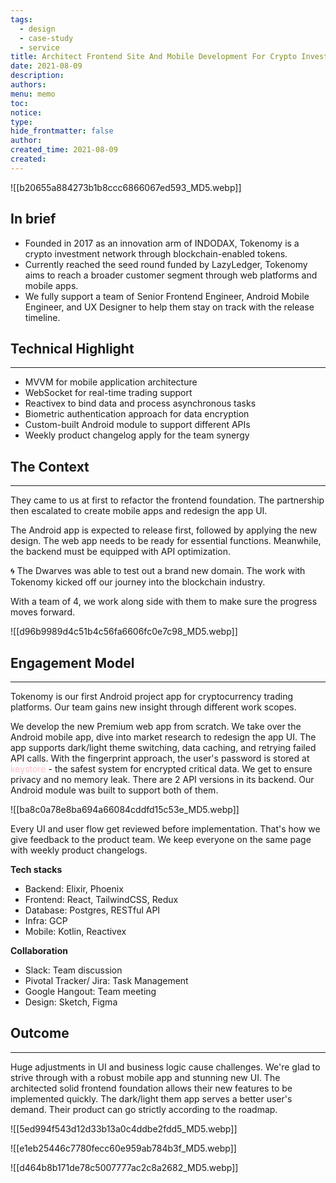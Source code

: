 ```yaml
---
tags:
  - design
  - case-study
  - service
title: Architect Frontend Site And Mobile Development For Crypto Investment Ecosystem
date: 2021-08-09
description: 
authors: 
menu: memo
toc: 
notice: 
type: 
hide_frontmatter: false
author: 
created_time: 2021-08-09
created:
---
```


![[b20655a884273b1b8ccc6866067ed593_MD5.webp]]

## In brief

* Founded in 2017 as an innovation arm of INDODAX, Tokenomy is a crypto investment network through blockchain-enabled tokens.
* Currently reached the seed round funded by LazyLedger, Tokenomy aims to reach a broader customer segment through web platforms and mobile apps.
* We fully support a team of Senior Frontend Engineer, Android Mobile Engineer, and UX Designer to help them stay on track with the release timeline.

## Technical Highlight 

---

* MVVM for mobile application architecture
* WebSocket for real-time trading support
* Reactivex to bind data and process asynchronous tasks
* Biometric authentication approach for data encryption
* Custom-built Android module to support different APIs
* Weekly product changelog apply for the team synergy

## The Context

---

They came to us at first to refactor the frontend foundation. The partnership then escalated to create mobile apps and redesign the app UI.

The Android app is expected to release first, followed by applying the new design. The web app needs to be ready for essential functions. Meanwhile, the backend must be equipped with API optimization. 


🌀 The Dwarves was able to test out a brand new domain. The work with Tokenomy kicked off our journey into the blockchain industry. 

With a team of 4, we work along side with them to make sure the progress moves forward. 


![[d96b9989d4c51b4c56fa6606fc0e7c98_MD5.webp]]


## Engagement Model

---

Tokenomy is our first Android project app for cryptocurrency trading platforms. Our team gains new insight through different work scopes.

<!-- column_list 96b8da9a-82a7-4277-9982-ad4403edb5d0 -->

<!-- column 936d7164-1144-4d0d-9da1-a2d965add8f7 -->

We develop the new Premium web app from scratch. We take over the Android mobile app, dive into market research to redesign the app UI.
The app supports dark/light theme switching, data caching, and retrying failed API calls. With the fingerprint approach, the user's password is stored at <span style='color:pink'>keystore</span> - the safest system for encrypted critical data. We get to ensure privacy and no memory leak. There are 2 API versions in its backend. Our Android module was built to support both of them.

<!-- column b18d586a-88f6-45b9-ac9a-1c7732af2277 -->

![[ba8c0a78e8ba694a66084cddfd15c53e_MD5.webp]]

Every UI and user flow get reviewed before implementation. That's how we give feedback to the product team. We keep everyone on the same page with weekly product changelogs.

<!-- column_list a8bedcd9-5714-49e8-a9cf-037c130a3852 -->

<!-- column b8c3ef49-17a2-4d6e-9066-27aeb92cb5a3 -->

**Tech stacks**

* Backend: Elixir, Phoenix
* Frontend: React, TailwindCSS, Redux
* Database: Postgres, RESTful API
* Infra: GCP
* Mobile: Kotlin, Reactivex

<!-- column 16c17827-2243-489b-9c0c-ec6700f8ab21 -->

**Collaboration**

* Slack: Team discussion
* Pivotal Tracker/ Jira: Task Management
* Google Hangout: Team meeting
* Design: Sketch, Figma

## Outcome

---

Huge adjustments in UI and business logic cause challenges. We're glad to strive through with a robust mobile app and stunning new UI.
The architected solid frontend foundation allows their new features to be implemented quickly. The dark/light them app serves a better user's demand. Their product can go strictly according to the roadmap.

<!-- column_list 81f694c6-4680-41b1-bc7f-cbc727eb09d5 -->

<!-- column 7bbbb572-eed3-46b3-b8fe-ba5fab91c6b2 -->

![[5ed994f543d12d33b13a0c4ddbe2fdd5_MD5.webp]]

<!-- column 4607766f-bb43-45eb-a9a9-03b121333d1f -->

![[e1eb25446c7780fecc60e959ab784b3f_MD5.webp]]


![[d464b8b171de78c5007777ac2c8a2682_MD5.webp]]




